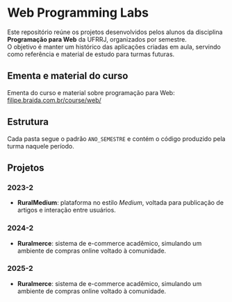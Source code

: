 # Web Programming Labs

Este repositório reúne os projetos desenvolvidos pelos alunos da disciplina **Programação para Web** da UFRRJ, organizados por semestre.  
O objetivo é manter um histórico das aplicações criadas em aula, servindo como referência e material de estudo para turmas futuras.

## Ementa e material do curso
Ementa do curso e material sobre programação para Web: [filipe.braida.com.br/course/web/](https://filipe.braida.com.br/course/web/)

## Estrutura
Cada pasta segue o padrão `ANO_SEMESTRE` e contém o código produzido pela turma naquele período.

## Projetos

### 2023-2
- **RuralMedium**: plataforma no estilo *Medium*, voltada para publicação de artigos e interação entre usuários.

### 2024-2
- **Ruralmerce**: sistema de e-commerce acadêmico, simulando um ambiente de compras online voltado à comunidade.

### 2025-2
- **Ruralmerce**: sistema de e-commerce acadêmico, simulando um ambiente de compras online voltado à comunidade.
